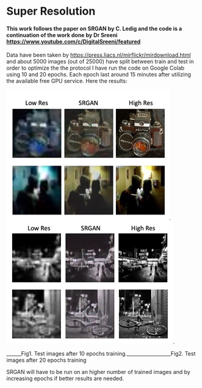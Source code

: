 # Super Resolution
#### This work follows the paper on SRGAN by C. Ledig and the code is a continuation of the work done by Dr Sreeni https://www.youtube.com/c/DigitalSreeni/featured

Data have been taken by https://press.liacs.nl/mirflickr/mirdownload.html and about 5000 images (out of 25000) have split between train and test in order to optimize the the protocol
I have run the code on Google Colab using 10 and 20 epochs. Each epoch last around 15 minutes after utilizing the available free GPU service.
Here the results:

![hello](images_for_Github/10epochs.jpeg).      ![hello](images_for_Github/20epochs.jpeg).

______Fig1. Test images after 10 epochs training.__________________Fig2. Test images after 20 epochs training  


SRGAN will have to be run on an higher number of trained images and by increasing epochs if better results are needed.


